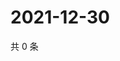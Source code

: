 # 2021-12-30

共 0 条

<!-- BEGIN WEIBO -->
<!-- 最后更新时间 Thu Dec 30 2021 08:41:19 GMT+0800 (China Standard Time) -->

<!-- END WEIBO -->
